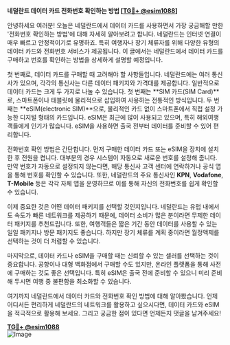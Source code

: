 **네덜란드 데이터 카드 전화번호 확인하는 방법 [[TG💪+ @esim1088](https://t.me/s/esim1088)]**

안녕하세요 여러분! 오늘은 네덜란드에서 데이터 카드를 사용하면서 가장 궁금해할 만한 '전화번호 확인하는 방법'에 대해 자세히 알아보려고 합니다. 네덜란드는 인터넷 연결이 매우 빠르고 안정적이기로 유명하죠. 특히 여행자나 장기 체류자를 위해 다양한 유형의 데이터 카드와 전화번호 서비스가 제공됩니다. 이 글에서는 네덜란드에서 데이터 카드를 구매하고 번호를 확인하는 방법을 상세하게 설명할 예정입니다.

첫 번째로, 데이터 카드를 구매할 때 고려해야 할 사항들입니다. 네덜란드에는 여러 통신사가 있으며, 각각의 통신사는 다른 데이터 패키지와 가격대를 제공합니다. 일반적으로 데이터 카드는 크게 두 가지로 나눌 수 있습니다. 첫 번째는 **SIM 카드(SIM Card)**로, 스마트폰이나 태블릿에 물리적으로 삽입하여 사용하는 전통적인 방식입니다. 두 번째는 **eSIM(electronic SIM)**으로, 물리적인 카드 없이 스마트폰에서 직접 설정 가능한 디지털 형태의 카드입니다. eSIM은 최근에 많이 사용되고 있으며, 특히 해외여행객들에게 인기가 많습니다. eSIM을 사용하면 출국 전부터 데이터를 준비할 수 있어 편리합니다.

전화번호 확인 방법은 간단합니다. 먼저 구매한 데이터 카드 또는 eSIM을 장치에 설치한 후 전원을 켭니다. 대부분의 경우 시스템이 자동으로 새로운 번호를 설정해 줍니다. 만약 번호가 자동으로 설정되지 않는다면, 해당 통신사 고객 센터에 연락하거나 공식 앱을 통해 번호를 확인할 수 있습니다. 또한, 네덜란드의 주요 통신사인 **KPN**, **Vodafone**, **T-Mobile** 등은 각각 자체 앱을 운영하므로 이를 통해 자신의 전화번호를 쉽게 확인할 수 있습니다.

이제 중요한 것은 어떤 데이터 패키지를 선택할 것인지입니다. 네덜란드는 유럽 내에서도 속도가 빠른 네트워크를 제공하기 때문에, 데이터 소비가 많은 분이라면 무제한 데이터 패키지를 추천드립니다. 또한, 여행객들은 짧은 기간 동안 데이터를 사용할 수 있는 일일 패키지나 방문 패키지도 좋습니다. 하지만 장기 체류를 계획 중이라면 월정액제를 선택하는 것이 더 저렴할 수 있습니다.

마지막으로, 데이터 카드나 eSIM을 구매할 때는 신뢰할 수 있는 셀러를 선택하는 것이 중요합니다. 공항이나 대형 백화점에서 구매할 수도 있지만, 온라인 플랫폼을 통해 사전에 구매하는 것도 좋은 선택입니다. 특히 eSIM은 출국 전에 준비할 수 있으니 미리 준비해 두시면 여행 중 불편함을 최소화할 수 있습니다.

여기까지 네덜란드에서 데이터 카드와 전화번호 확인 방법에 대해 알아봤습니다. 언제 어디서든 편리하게 네덜란드의 네트워크를 활용하고 싶으시다면, 데이터 카드와 eSIM을 적극적으로 활용해 보세요. 그리고 궁금한 점이 있다면 언제든지 댓글을 남겨주세요! 

**[TG💪+ @esim1088](https://t.me/s/esim1088)**  
![Image](https://i.postimg.cc/Y0z9fWf4/image.png)